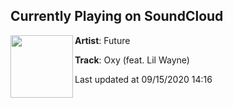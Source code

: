 ## Currently Playing on SoundCloud

[<img align="left" width="100" src="https://i1.sndcdn.com/artworks-u1iaBWWV6AWP-0-t50x50.jpg">](https://soundcloud.com/futureisnow/oxy-feat-lil-wayne?in=futureisnow/sets/future-juice-wrld-present-wrld)

**Artist**: Future 

**Track**: Oxy (feat. Lil Wayne)

Last updated at 09/15/2020 14:16
